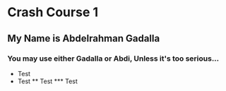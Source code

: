 # Crash Course 1
## My Name is Abdelrahman Gadalla
### You may use either Gadalla or Abdi, Unless it's too serious...
* Test
* Test
  ** Test
*** Test

